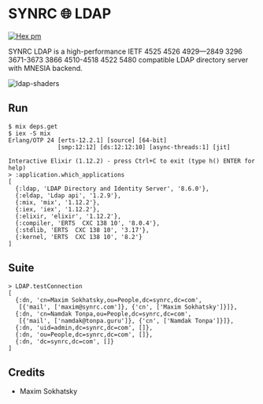 SYNRC 🌐 LDAP
=============
[![Hex pm](http://img.shields.io/hexpm/v/ldap.svg?style=flat)](https://hex.pm/packages/ldap)

SYNRC LDAP is a high-performance IETF 4525 4526 4929—2849 3296 3671-3673
3866 4510-4518 4522 5480 compatible LDAP directory server with MNESIA backend.

![ldap-shaders](https://github.com/synrc/ldap/assets/144776/19f35667-9a0e-4e43-8524-b6ccdf6c21b7)

Run
------

```
$ mix deps.get
$ iex -S mix
Erlang/OTP 24 [erts-12.2.1] [source] [64-bit]
              [smp:12:12] [ds:12:12:10] [async-threads:1] [jit]

Interactive Elixir (1.12.2) - press Ctrl+C to exit (type h() ENTER for help)
> :application.which_applications
[
  {:ldap, 'LDAP Directory and Identity Server', '8.6.0'},
  {:eldap, 'Ldap api', '1.2.9'},
  {:mix, 'mix', '1.12.2'},
  {:iex, 'iex', '1.12.2'},
  {:elixir, 'elixir', '1.12.2'},
  {:compiler, 'ERTS  CXC 138 10', '8.0.4'},
  {:stdlib, 'ERTS  CXC 138 10', '3.17'},
  {:kernel, 'ERTS  CXC 138 10', '8.2'}
]
```

Suite
-----

```
> LDAP.testConnection
[
  {:dn, 'cn=Maxim Sokhatsky,ou=People,dc=synrc,dc=com',
   [{'mail', ['maxim@synrc.com']}, {'cn', ['Maxim Sokhatsky']}]},
  {:dn, 'cn=Namdak Tonpa,ou=People,dc=synrc,dc=com',
   [{'mail', ['namdak@tonpa.guru']}, {'cn', ['Namdak Tonpa']}]},
  {:dn, 'uid=admin,dc=synrc,dc=com', []},
  {:dn, 'ou=People,dc=synrc,dc=com', []},
  {:dn, 'dc=synrc,dc=com', []}
]
```

Credits
-------

* Maxim Sokhatsky
